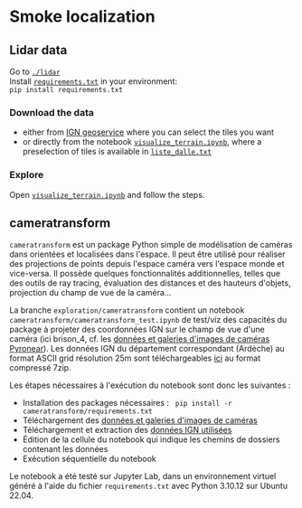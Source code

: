 # Smoke localization

## Lidar data
Go to [`./lidar`](./lidar)  
Install [`requirements.txt`](./lidar/requirements.txt) in your environment:  
`pip install requirements.txt`  

### Download the data
- either from [IGN geoservice](https://geoservices.ign.fr/lidarhd) where you can select the tiles you want
- or directly from the notebook [`visualize_terrain.ipynb`](./lidar/visualize_terrain.ipynb), where a preselection of tiles is available in [`liste_dalle.txt`](./lidar/data/MNS/liste_dalle.txt)  

### Explore
Open [`visualize_terrain.ipynb`](./lidar/visualize_terrain.ipynb) and follow the steps.


## cameratransform

`cameratransform` est un package Python simple de modélisation de caméras dans orientées et localisées dans l'espace.
Il peut être 
utilisé pour réaliser des projections de points depuis l'espace caméra vers l'espace monde et vice-versa. Il possède 
quelques fonctionnalités additionnelles, telles que des outils de ray tracing, évaluation des distances et des 
hauteurs d'objets, projection du champ de vue de la caméra...

La branche `exploration/cameratransform` contient un notebook `cameratransform/cameratransform_test.ipynb` de test/viz des capacités du package à projeter des 
coordonnées IGN sur le champ de vue d'une caméra (ici brison_4, cf. les [données et galeries d'images de caméras Pyronear](https://drive.google.com/file/d/1GsJIjNyjnZjV2tzMuB0xTZ2hwz-lpRjB/view?usp=sharing)). Les données IGN du département correspondant (Ardèche) au format ASCII grid résolution 25m sont téléchargeables [ici](https://wxs.ign.fr/aqd29otkz2hofiee5pb0fygn/telechargement/prepackage/BDALTI-25M_PACK_FXX_2023-02-01$BDALTIV2_2-0_25M_ASC_LAMB93-IGN69_D007_2022-12-16/file/BDALTIV2_2-0_25M_ASC_LAMB93-IGN69_D007_2022-12-16.7z) au format compressé 7zip.

Les étapes nécessaires à l'exécution du notebook sont donc les suivantes :
- Installation des packages nécessaires : ` pip install -r cameratransform/requirements.txt`
- Téléchargement des [données et galeries d'images de caméras](https://drive.google.com/file/d/1GsJIjNyjnZjV2tzMuB0xTZ2hwz-lpRjB/view?usp=sharing)
- Téléchargement et extraction des [données IGN utilisées](https://wxs.ign.fr/aqd29otkz2hofiee5pb0fygn/telechargement/prepackage/BDALTI-25M_PACK_FXX_2023-02-01$BDALTIV2_2-0_25M_ASC_LAMB93-IGN69_D007_2022-12-16/file/BDALTIV2_2-0_25M_ASC_LAMB93-IGN69_D007_2022-12-16.7z)
- Édition de la cellule du notebook qui indique les chemins de dossiers contenant les données
- Exécution séquentielle du notebook

Le notebook a été testé sur Jupyter Lab, dans un environnement virtuel généré à l'aide du fichier `requirements.txt` avec Python 3.10.12 sur Ubuntu 22.04.
